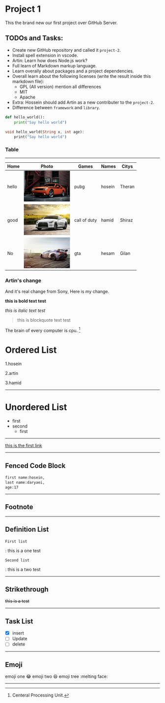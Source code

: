 # Project 1

This the brand new our first project over GitHub Server.

## TODOs and Tasks:

+ Create new GitHub repository and called it `project-2`.
+ Install spell extension in vscode.
+ Artin: Learn how does Node.js work?
+ Full learn of Markdown markup language.
+ Learn overally about packages and a project dependencies.
+ Overall learn about the following licenses (write the result inside this markdown file):
    + GPL (All version) mention all differences
    + MIT
    + Apache
+ Extra: Hossein should add Artin as a new contributer to the 
`project-2`.
+ Difference between `framework` and `library`.
```py
def hello_world():
    print("Say hello world")
```

```dart
void hello_world(String x, int age):
    print("Say hello world")
```
### Table 
----- 
| Home  | Photo     | Games          | Names  | Citys |
|-------|-----------|----------------|--------|-------|
| hello | <img src="images/img-1.jpg" alt="dodge" width=150 height=100>  | pubg           | hosein |Theran |
| good  | <img src="images/img-2.jpg" alt="Nissan GTR" width=150 height=100>| call of duty   | hamid  |Shiraz |
| No    | <img src="images/img-3.jpg" alt="lamborghini" width=150 height=100> | gta            | hesam  |Gilan  |

### Artin's change

And it's real change from Sony, Here is my change.

**this is bold text test**

*this is italic text test*
>this is blockquote text test

The brain of every computer is cpu. [^note]

# Ordered List

1.hosein

2.artin

3.hamid

----
# Unordered List

- first
- second
  - first
 ----
  [this is the first link ](https://google.com)

----
## Fenced Code Block
```
first name:hosein,
last name:daryaei,
age:17
```
---
## Footnote

<!-- this is a first note [^1]

[^1]:this is a first note. -->




[^note]: Centeral Processing Unit. 


---
## Definition List
 
    First list
: this is a one test

    Second list 
: this is a two test  

----
## Strikethrough

~~this is a test~~

---
## Task List

- [x] insert
- [ ] Update 
- [ ] delete

---
## Emoji
 emoji one :joy:
 emoji two :laughing:
 emoji tree :melting face:

 ---

